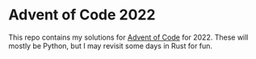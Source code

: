 # Advent of Code 2022
This repo contains my solutions for [Advent of Code](https://adventofcode.com) for 2022. These will mostly be Python, but I may revisit some days in Rust for fun.